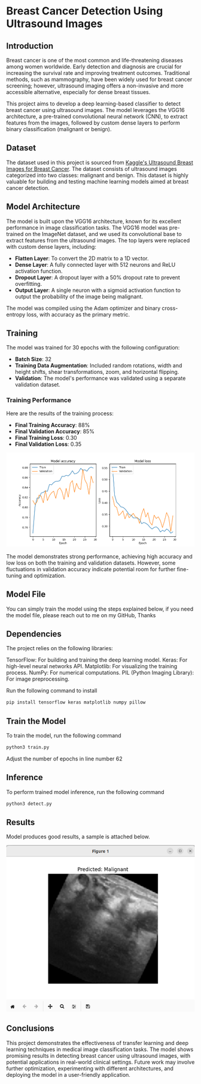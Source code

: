 # Breast Cancer Detection Using Ultrasound Images

## Introduction

Breast cancer is one of the most common and life-threatening diseases among women worldwide. Early detection and diagnosis are crucial for increasing the survival rate and improving treatment outcomes. Traditional methods, such as mammography, have been widely used for breast cancer screening; however, ultrasound imaging offers a non-invasive and more accessible alternative, especially for dense breast tissues.

This project aims to develop a deep learning-based classifier to detect breast cancer using ultrasound images. The model leverages the VGG16 architecture, a pre-trained convolutional neural network (CNN), to extract features from the images, followed by custom dense layers to perform binary classification (malignant or benign).

## Dataset

The dataset used in this project is sourced from [Kaggle's Ultrasound Breast Images for Breast Cancer](https://www.kaggle.com/datasets/vuppalaadithyasairam/ultrasound-breast-images-for-breast-cancer). The dataset consists of ultrasound images categorized into two classes: malignant and benign. This dataset is highly valuable for building and testing machine learning models aimed at breast cancer detection.

## Model Architecture

The model is built upon the VGG16 architecture, known for its excellent performance in image classification tasks. The VGG16 model was pre-trained on the ImageNet dataset, and we used its convolutional base to extract features from the ultrasound images. The top layers were replaced with custom dense layers, including:

- **Flatten Layer**: To convert the 2D matrix to a 1D vector.
- **Dense Layer**: A fully connected layer with 512 neurons and ReLU activation function.
- **Dropout Layer**: A dropout layer with a 50% dropout rate to prevent overfitting.
- **Output Layer**: A single neuron with a sigmoid activation function to output the probability of the image being malignant.

The model was compiled using the Adam optimizer and binary cross-entropy loss, with accuracy as the primary metric.

## Training

The model was trained for 30 epochs with the following configuration:

- **Batch Size**: 32
- **Training Data Augmentation**: Included random rotations, width and height shifts, shear transformations, zoom, and horizontal flipping.
- **Validation**: The model's performance was validated using a separate validation dataset.

### Training Performance

Here are the results of the training process:

- **Final Training Accuracy**: 88%
- **Final Validation Accuracy**: 85%
- **Final Training Loss**: 0.30
- **Final Validation Loss**: 0.35

![Model Accuracy and Loss](Figure_1.png)

The model demonstrates strong performance, achieving high accuracy and low loss on both the training and validation datasets. However, some fluctuations in validation accuracy indicate potential room for further fine-tuning and optimization.

## Model File
You can simply train the model using the steps explained below, if you need the model file, please reach out to me on my GitHub, Thanks

## Dependencies
The project relies on the following libraries:

TensorFlow: For building and training the deep learning model.
Keras: For high-level neural networks API.
Matplotlib: For visualizing the training process.
NumPy: For numerical computations.
PIL (Python Imaging Library): For image preprocessing.

Run the following command to install
```bash
pip install tensorflow keras matplotlib numpy pillow
```

## Train the Model

To train the model, run the following command
```bash
python3 train.py
```
Adjust the number of epochs in line number 62

## Inference 

To perform trained model inference, run the following command
```bash
python3 detect.py
```

## Results
Model produces good results, a sample is attached below.

![Results](Results.png)

## Conclusions 

This project demonstrates the effectiveness of transfer learning and deep learning techniques in medical image classification tasks. The model shows promising results in detecting breast cancer using ultrasound images, with potential applications in real-world clinical settings. Future work may involve further optimization, experimenting with different architectures, and deploying the model in a user-friendly application.
